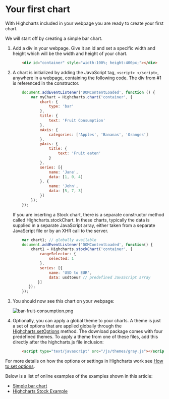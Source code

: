 Your first chart
===

With Highcharts included in your webpage you are ready to create your first chart.

We will start off by creating a simple bar chart.

1.  Add a div in your webpage. Give it an id and set a specific width and height which will be the width and height of your chart. 

    ```html
        <div id="container" style="width:100%; height:400px;"></div>
    ```
    
2.  A chart is initialized by adding the JavaScript tag, `<script> </script>`, anywhere in a webpage, containing the following code. The div from #1 is referenced in the constructor. 

    ```js
        document.addEventListener('DOMContentLoaded', function () {
            var myChart = Highcharts.chart('container', {
                chart: {
                    type: 'bar'
                },
                title: {
                    text: 'Fruit Consumption'
                },
                xAxis: {
                    categories: ['Apples', 'Bananas', 'Oranges']
                },
                yAxis: {
                    title: {
                        text: 'Fruit eaten'
                    }
                },
                series: [{
                    name: 'Jane',
                    data: [1, 0, 4]
                }, {
                    name: 'John',
                    data: [5, 7, 3]
                }]
            });
        });
    ```
    
    If you are inserting a Stock chart, there is a separate constructor method called Highcharts.stockChart. In these charts, typically the data is supplied in a separate JavaScript array, either taken from a separate JavaScript file or by an XHR call to the server.
    
    ```js
        var chart1; // globally available
        document.addEventListener('DOMContentLoaded', function() {
            chart1 = Highcharts.stockChart('container', {
                rangeSelector: {
                    selected: 1
                },
                series: [{
                    name: 'USD to EUR',
                    data: usdtoeur // predefined JavaScript array
               }]
           });  
        });
    ```
3.  You should now see this chart on your webpage:
    
    ![bar-fruit-consumption.png](https://assets.highcharts.com/images/bar-fruit-consumption.png)
    
4.  Optionally, you can apply a global theme to your charts. A theme is just a set of options that are applied globally through the [Highcharts.setOptions](https://api.highcharts.com/class-reference/Highcharts#.setOptions) method. The download package comes with four predefined themes. To apply a theme from one of these files, add this directly after the highcharts.js file inclusion:

    ```html
        <script type="text/javascript" src="/js/themes/gray.js"></script>
    ```

For more details on how the options or settings in Highcharts work see [How to set options](https://highcharts.com/docs/getting-started/how-to-set-options).

Below is a list of online examples of the examples shown in this article:

*   [Simple bar chart](https://jsfiddle.net/highcharts/kh5jY/)
*   [Highcharts Stock Example](https://jsfiddle.net/gh/get/jquery/1.7.2/highslide-software/highcharts.com/tree/master/samples/stock/demo/basic-line/)
